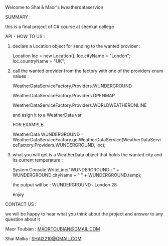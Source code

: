 Welcome to Shai & Maor's Iweatherdataservice

SUMMARY :

this is a final project of C# course at shenkat college

API - HOW TO US :

1. declare a Location object for sending to the wanted provider :

	Location loc = new Location();
	loc.cityName = "London";
	loc.countryName = "UK";

2. call the wanted provider from the factory with one of the providers enum values :

	WeatherDataServiceFactory.Providers.WUNDERGROUND

	WeatherDataServiceFactory.Providers.OPENMAP

	WeatherDataServiceFactory.Providers.WORLDWEATHERONLINE

	and asign it to a WeatherData var

	FOR EXAMPLE:

	WeatherData WUNDERGROUND = WeatherDataServiceFactory.getWeatherDataService(WeatherDataServiceFactory.Providers.WUNDERGROUND, loc);

3. what you will get is a WeatherData object that holds the wanted city and its current temperature :

	System.Console.WriteLine("WUNDERGROUND : " + WUNDERGROUND.cityName + " " + WUNDERGROUND.temp);

	the output will be : WUNDERGROUND : London 28

	enjoy

CONTACT US :

we will be happy to hear what you think about the project and answer to any question about it

Maor Toubian : MAORTOUBIAN@GMAIL.COM

Shai Malka   : SHAI2210@GMAIL.COM 